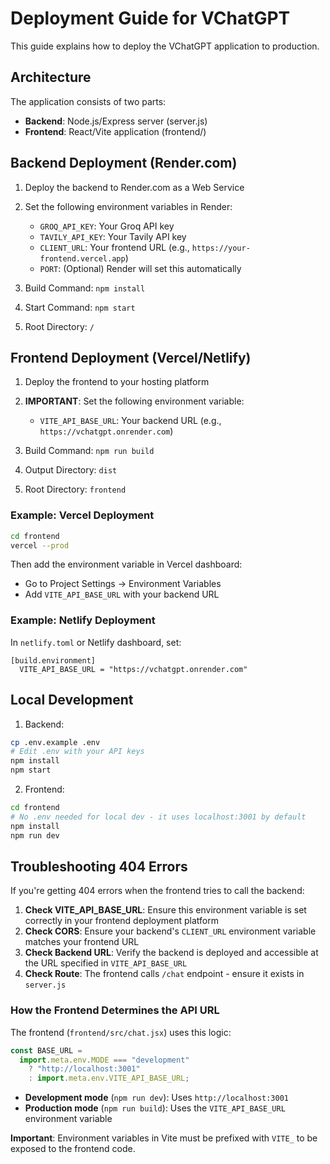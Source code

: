# Deployment Guide for VChatGPT

This guide explains how to deploy the VChatGPT application to production.

## Architecture

The application consists of two parts:
- **Backend**: Node.js/Express server (server.js)
- **Frontend**: React/Vite application (frontend/)

## Backend Deployment (Render.com)

1. Deploy the backend to Render.com as a Web Service
2. Set the following environment variables in Render:
   - `GROQ_API_KEY`: Your Groq API key
   - `TAVILY_API_KEY`: Your Tavily API key
   - `CLIENT_URL`: Your frontend URL (e.g., `https://your-frontend.vercel.app`)
   - `PORT`: (Optional) Render will set this automatically

3. Build Command: `npm install`
4. Start Command: `npm start`
5. Root Directory: `/`

## Frontend Deployment (Vercel/Netlify)

1. Deploy the frontend to your hosting platform
2. **IMPORTANT**: Set the following environment variable:
   - `VITE_API_BASE_URL`: Your backend URL (e.g., `https://vchatgpt.onrender.com`)

3. Build Command: `npm run build`
4. Output Directory: `dist`
5. Root Directory: `frontend`

### Example: Vercel Deployment

```bash
cd frontend
vercel --prod
```

Then add the environment variable in Vercel dashboard:
- Go to Project Settings → Environment Variables
- Add `VITE_API_BASE_URL` with your backend URL

### Example: Netlify Deployment

In `netlify.toml` or Netlify dashboard, set:
```
[build.environment]
  VITE_API_BASE_URL = "https://vchatgpt.onrender.com"
```

## Local Development

1. Backend:
```bash
cp .env.example .env
# Edit .env with your API keys
npm install
npm start
```

2. Frontend:
```bash
cd frontend
# No .env needed for local dev - it uses localhost:3001 by default
npm install
npm run dev
```

## Troubleshooting 404 Errors

If you're getting 404 errors when the frontend tries to call the backend:

1. **Check VITE_API_BASE_URL**: Ensure this environment variable is set correctly in your frontend deployment platform
2. **Check CORS**: Ensure your backend's `CLIENT_URL` environment variable matches your frontend URL
3. **Check Backend URL**: Verify the backend is deployed and accessible at the URL specified in `VITE_API_BASE_URL`
4. **Check Route**: The frontend calls `/chat` endpoint - ensure it exists in `server.js`

### How the Frontend Determines the API URL

The frontend (`frontend/src/chat.jsx`) uses this logic:

```javascript
const BASE_URL =
  import.meta.env.MODE === "development"
    ? "http://localhost:3001"
    : import.meta.env.VITE_API_BASE_URL;
```

- **Development mode** (`npm run dev`): Uses `http://localhost:3001`
- **Production mode** (`npm run build`): Uses the `VITE_API_BASE_URL` environment variable

**Important**: Environment variables in Vite must be prefixed with `VITE_` to be exposed to the frontend code.
